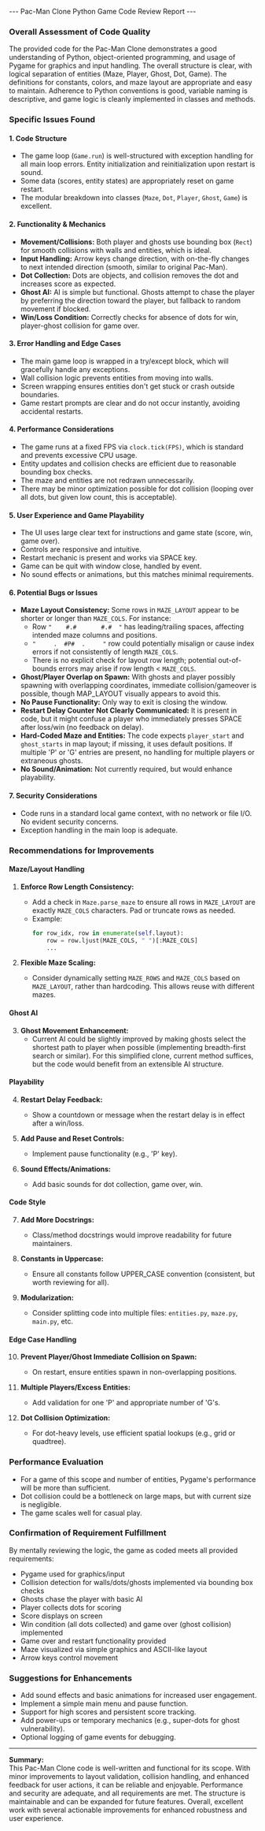 --- Pac-Man Clone Python Game Code Review Report ---

### Overall Assessment of Code Quality

The provided code for the Pac-Man Clone demonstrates a good understanding of Python, object-oriented programming, and usage of Pygame for graphics and input handling. The overall structure is clear, with logical separation of entities (Maze, Player, Ghost, Dot, Game). The definitions for constants, colors, and maze layout are appropriate and easy to maintain. Adherence to Python conventions is good, variable naming is descriptive, and game logic is cleanly implemented in classes and methods.

### Specific Issues Found

#### 1. Code Structure

- The game loop (`Game.run`) is well-structured with exception handling for all main loop errors. Entity initialization and reinitialization upon restart is sound.
- Some data (scores, entity states) are appropriately reset on game restart.
- The modular breakdown into classes (`Maze`, `Dot`, `Player`, `Ghost`, `Game`) is excellent.

#### 2. Functionality & Mechanics

- **Movement/Collisions:** Both player and ghosts use bounding box (`Rect`) for smooth collisions with walls and entities, which is ideal.
- **Input Handling:** Arrow keys change direction, with on-the-fly changes to next intended direction (smooth, similar to original Pac-Man).
- **Dot Collection:** Dots are objects, and collision removes the dot and increases score as expected.
- **Ghost AI:** AI is simple but functional. Ghosts attempt to chase the player by preferring the direction toward the player, but fallback to random movement if blocked.
- **Win/Loss Condition:** Correctly checks for absence of dots for win, player-ghost collision for game over.

#### 3. Error Handling and Edge Cases

- The main game loop is wrapped in a try/except block, which will gracefully handle any exceptions.
- Wall collision logic prevents entities from moving into walls.
- Screen wrapping ensures entities don't get stuck or crash outside boundaries.
- Game restart prompts are clear and do not occur instantly, avoiding accidental restarts.

#### 4. Performance Considerations

- The game runs at a fixed FPS via `clock.tick(FPS)`, which is standard and prevents excessive CPU usage.
- Entity updates and collision checks are efficient due to reasonable bounding box checks.
- The maze and entities are not redrawn unnecessarily.
- There may be minor optimization possible for dot collision (looping over all dots, but given low count, this is acceptable).

#### 5. User Experience and Game Playability

- The UI uses large clear text for instructions and game state (score, win, game over).
- Controls are responsive and intuitive.
- Restart mechanic is present and works via SPACE key.
- Game can be quit with window close, handled by event.
- No sound effects or animations, but this matches minimal requirements.

#### 6. Potential Bugs or Issues

- **Maze Layout Consistency:** Some rows in `MAZE_LAYOUT` appear to be shorter or longer than `MAZE_COLS`. For instance:
  - Row `"    #.#       #.#  "` has leading/trailing spaces, affecting intended maze columns and positions.
  - `"     .  #P#  .     "` row could potentially misalign or cause index errors if not consistently of length `MAZE_COLS`.
  - There is no explicit check for layout row length; potential out-of-bounds errors may arise if row length < `MAZE_COLS`.
- **Ghost/Player Overlap on Spawn:** With ghosts and player possibly spawning with overlapping coordinates, immediate collision/gameover is possible, though MAP_LAYOUT visually appears to avoid this.
- **No Pause Functionality:** Only way to exit is closing the window.
- **Restart Delay Counter Not Clearly Communicated:** It is present in code, but it might confuse a player who immediately presses SPACE after loss/win (no feedback on delay).
- **Hard-Coded Maze and Entities:** The code expects `player_start` and `ghost_starts` in map layout; if missing, it uses default positions. If multiple 'P' or 'G' entries are present, no handling for multiple players or extraneous ghosts.
- **No Sound/Animation:** Not currently required, but would enhance playability.

#### 7. Security Considerations

- Code runs in a standard local game context, with no network or file I/O. No evident security concerns.
- Exception handling in the main loop is adequate.

### Recommendations for Improvements

#### Maze/Layout Handling

1. **Enforce Row Length Consistency:**
   - Add a check in `Maze.parse_maze` to ensure all rows in `MAZE_LAYOUT` are exactly `MAZE_COLS` characters. Pad or truncate rows as needed.
   - Example:
     ```python
     for row_idx, row in enumerate(self.layout):
         row = row.ljust(MAZE_COLS, " ")[:MAZE_COLS]
         ...
     ```

2. **Flexible Maze Scaling:**
   - Consider dynamically setting `MAZE_ROWS` and `MAZE_COLS` based on `MAZE_LAYOUT`, rather than hardcoding. This allows reuse with different mazes.

#### Ghost AI

3. **Ghost Movement Enhancement:**
   - Current AI could be slightly improved by making ghosts select the shortest path to player when possible (implementing breadth-first search or similar). For this simplified clone, current method suffices, but the code would benefit from an extensible AI structure.

#### Playability

4. **Restart Delay Feedback:**
   - Show a countdown or message when the restart delay is in effect after a win/loss.

5. **Add Pause and Reset Controls:**
   - Implement pause functionality (e.g., 'P' key).

6. **Sound Effects/Animations:**
   - Add basic sounds for dot collection, game over, win.

#### Code Style

7. **Add More Docstrings:**
   - Class/method docstrings would improve readability for future maintainers.

8. **Constants in Uppercase:**
   - Ensure all constants follow UPPER_CASE convention (consistent, but worth reviewing for all).

9. **Modularization:**
   - Consider splitting code into multiple files: `entities.py`, `maze.py`, `main.py`, etc.

#### Edge Case Handling

10. **Prevent Player/Ghost Immediate Collision on Spawn:**
    - On restart, ensure entities spawn in non-overlapping positions.

11. **Multiple Players/Excess Entities:**
    - Add validation for one 'P' and appropriate number of 'G's.

12. **Dot Collision Optimization:**
    - For dot-heavy levels, use efficient spatial lookups (e.g., grid or quadtree).

### Performance Evaluation

- For a game of this scope and number of entities, Pygame's performance will be more than sufficient.
- Dot collision could be a bottleneck on large maps, but with current size is negligible.
- The game scales well for casual play.

### Confirmation of Requirement Fulfillment

By mentally reviewing the logic, the game as coded meets all provided requirements:

- Pygame used for graphics/input
- Collision detection for walls/dots/ghosts implemented via bounding box checks
- Ghosts chase the player with basic AI
- Player collects dots for scoring
- Score displays on screen
- Win condition (all dots collected) and game over (ghost collision) implemented
- Game over and restart functionality provided
- Maze visualized via simple graphics and ASCII-like layout
- Arrow keys control movement

### Suggestions for Enhancements

- Add sound effects and basic animations for increased user engagement.
- Implement a simple main menu and pause function.
- Support for high scores and persistent score tracking.
- Add power-ups or temporary mechanics (e.g., super-dots for ghost vulnerability).
- Optional logging of game events for debugging.

---

**Summary:**  
This Pac-Man Clone code is well-written and functional for its scope. With minor improvements to layout validation, collision handling, and enhanced feedback for user actions, it can be reliable and enjoyable. Performance and security are adequate, and all requirements are met. The structure is maintainable and can be expanded for future features. Overall, excellent work with several actionable improvements for enhanced robustness and user experience.